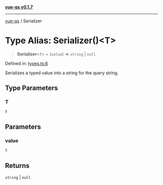 [**vue-qs v0.1.7**](../README.md)

***

[vue-qs](../README.md) / Serializer

# Type Alias: Serializer()\<T\>

> **Serializer**\<`T`\> = (`value`) => `string` \| `null`

Defined in: [types.ts:6](https://github.com/iamsomraj/vue-qs/blob/b9909ff029be0e52ce297bc89945187d8e2b539f/src/types.ts#L6)

Serializes a typed value into a string for the query string.

## Type Parameters

### T

`T`

## Parameters

### value

`T`

## Returns

`string` \| `null`
